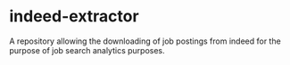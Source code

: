 # indeed-extractor
A repository allowing the downloading of job postings from indeed for the purpose of job search analytics purposes.
